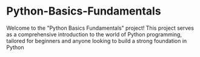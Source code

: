 # Python-Basics-Fundamentals
Welcome to the "Python Basics Fundamentals" project! This project serves as a comprehensive introduction to the world of Python programming, tailored for beginners and anyone looking to build a strong foundation in Python
